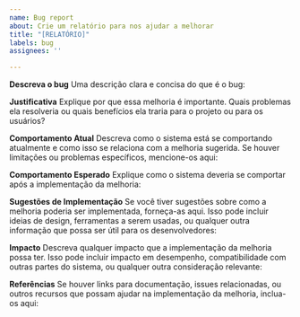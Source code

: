```yaml
---
name: Bug report
about: Crie um relatório para nos ajudar a melhorar
title: "[RELATÓRIO]"
labels: bug
assignees: ''

---
```


**Descreva o bug**
Uma descrição clara e concisa do que é o bug:

**Justificativa**
Explique por que essa melhoria é importante. Quais problemas ela resolveria ou quais benefícios ela traria para o projeto ou para os usuários?

**Comportamento Atual**
Descreva como o sistema está se comportando atualmente e como isso se relaciona com a melhoria sugerida. Se houver limitações ou problemas específicos, mencione-os aqui:

**Comportamento Esperado**
Explique como o sistema deveria se comportar após a implementação da melhoria:

**Sugestões de Implementação**
Se você tiver sugestões sobre como a melhoria poderia ser implementada, forneça-as aqui. Isso pode incluir ideias de design, ferramentas a serem usadas, ou qualquer outra informação que possa ser útil para os desenvolvedores:

**Impacto**
Descreva qualquer impacto que a implementação da melhoria possa ter. Isso pode incluir impacto em desempenho, compatibilidade com outras partes do sistema, ou qualquer outra consideração relevante:

**Referências**
Se houver links para documentação, issues relacionadas, ou outros recursos que possam ajudar na implementação da melhoria, inclua-os aqui:
